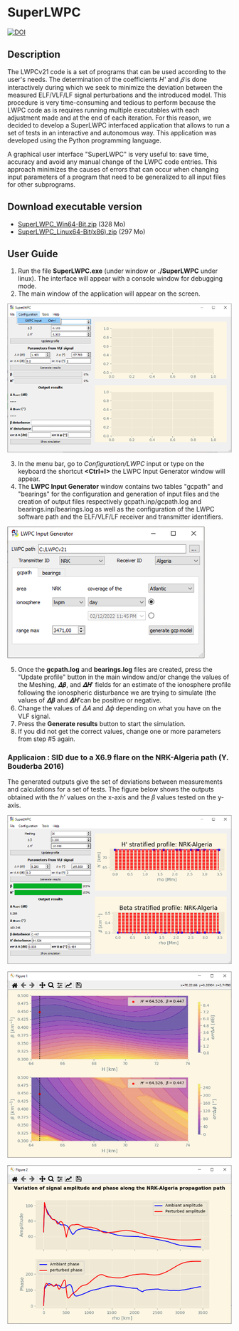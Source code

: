 # SuperLWPC
[![DOI](https://zenodo.org/badge/573601658.svg)](https://zenodo.org/badge/latestdoi/573601658)

## Description
The LWPCv21 code is a set of programs that can be used according to the user's needs. The determination of the coefficients *H'* and *𝛽* is done interactively during which we seek to minimize the deviation between the measured ELF/VLF/LF signal perturbations and the introduced model. This procedure is very time-consuming and tedious to perform because the LWPC code as is requires running multiple executables with each adjustment made and at the end of each iteration. For this reason, we decided to develop a SuperLWPC interfaced application that allows to run a set of tests in an interactive and autonomous way. This application was developed using the Python programming language.

A graphical user interface "SuperLWPC" is very useful to: save time, accuracy and avoid any manual change of the LWPC code entries. This approach minimizes the causes of errors that can occur when changing input parameters of a program that need to be generalized to all input files for other subprograms.

 
## Download executable version
* [SuperLWPC_Win64-Bit.zip](https://drive.google.com/file/d/1HUD6Yr8j0lZ-z1PjANGDMrRN447xpWfn/view?usp=share_link) (328 Mo)
* [SuperLWPC_Linux64-Bit(x86).zip](https://drive.google.com/file/d/1PlNK2maZkFimqRvRWT-lshyoaOvqjkxL/view?usp=share_link) (297 Mo)

## User Guide
1. Run the file **SuperLWPC.exe** (under window or **./SuperLWPC** under linux). The interface will appear with a console window for debugging mode.
2. The main window of the application will appear on the screen.

![start window](assets/MainWindow_Start.PNG)

3. In the menu bar, go to *Configuration/LWPC* input or type on the keyboard the shortcut **<Ctrl+I>** the LWPC Input Generator window will appear.
4. The **LWPC Input Generator** window contains two tables "gcpath" and "bearings" for the configuration and generation of input files and the creation of output files respectively gcpath.inp/gcpath.log and bearings.inp/bearings.log as well as the configuration of the LWPC software path and the ELF/VLF/LF receiver and transmitter identifiers.

![Input Gen](assets/InputGen.PNG)

5. Once the **gcpath.log** and **bearings.log** files are created, press the "Update profile" button in the main window and/or change the values of the Meshing, 𝜟𝜷, and 𝜟𝑯′ fields for an estimate of the ionosphere profile following the ionospheric disturbance we are trying to simulate (the values of 𝜟𝜷 and 𝜟𝑯′can be positive or negative.
6. Change the values of 𝛥𝐴 and 𝛥𝜙 depending on what you have on the VLF signal.
7. Press the **Generate results** button to start the simulation.
8. If you did not get the correct values, change one or more parameters from step #5 again.

### Applicaion : SID due to a X6.9 flare on the NRK-Algeria path (Y. Bouderba 2016)

The generated outputs give the set of deviations between measurements and calculations for a set of tests. The figure below shows the outputs obtained with the ℎ′ values on the x-axis and the 𝛽 values tested on the y-axis.

![MainWindow_Result](assets/MainWindow_Result.PNG)

![ContourPlot](assets/ContourPlot.PNG)

![Simulation](assets/Simulation.PNG)

